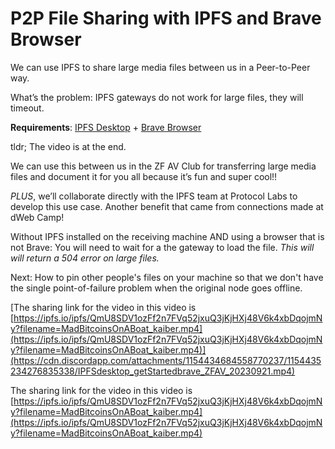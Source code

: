 # P2P File Sharing with IPFS and Brave Browser

We can use IPFS to share large media files between us in a Peer-to-Peer way.

What’s the problem: IPFS gateways do not work for large files, they will timeout.

**Requirements**: [IPFS Desktop](https://docs.ipfs.tech/install/ipfs-desktop/) + [Brave Browser](https://brave.com/)

tldr; The video is at the end.

We can use this between us in the ZF AV Club for transferring large media files and document it for you all because it’s fun and super cool!!

*PLUS*, we’ll collaborate directly with the IPFS team at Protocol Labs to develop this use case.
Another benefit that came from connections made at dWeb Camp!

Without IPFS installed on the receiving machine AND using a browser that is not Brave: You will need to wait for a the gateway to load the file. *This will will return a 504 error on large files.*

Next: How to pin other people's files on your machine so that we don't have the single point-of-failure problem when the original node goes offline.

[The sharing link for the video in this video is [https://ipfs.io/ipfs/QmU8SDV1ozFf2n7FVq52jxuQ3jKjHXj48V6k4xbDqojmNy?filename=MadBitcoinsOnABoat_kaiber.mp4](https://ipfs.io/ipfs/QmU8SDV1ozFf2n7FVq52jxuQ3jKjHXj48V6k4xbDqojmNy?filename=MadBitcoinsOnABoat_kaiber.mp4)](https://cdn.discordapp.com/attachments/1154434684558770237/1154435234276835338/IPFSdesktop_getStartedbrave_ZFAV_20230921.mp4)

The sharing link for the video in this video is [https://ipfs.io/ipfs/QmU8SDV1ozFf2n7FVq52jxuQ3jKjHXj48V6k4xbDqojmNy?filename=MadBitcoinsOnABoat_kaiber.mp4](https://ipfs.io/ipfs/QmU8SDV1ozFf2n7FVq52jxuQ3jKjHXj48V6k4xbDqojmNy?filename=MadBitcoinsOnABoat_kaiber.mp4)
